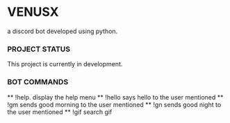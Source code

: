 # VENUSX #
 a discord bot developed using python.
 
### PROJECT STATUS ###
This project is currently in development.

### BOT COMMANDS ###
** !help. 
display the help menu
** !hello
says hello to the user mentioned
** !gm
sends good morning to the user mentioned
** !gn
sends good night to the user mentioned
** !gif
search gif
